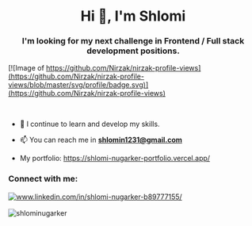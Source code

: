 <h1 align="center">Hi 👋, I'm Shlomi</h1>
<h3 align="center">I'm looking for my next challenge in Frontend / Full stack development positions.</h3>

[![Image of https://github.com/Nirzak/nirzak-profile-views](https://github.com/Nirzak/nirzak-profile-views/blob/master/svg/profile/badge.svg)](https://github.com/Nirzak/nirzak-profile-views)

<p align="left"> <a href="https://twitter.com/" target="blank"><img src="https://img.shields.io/twitter/follow/?logo=twitter&style=for-the-badge" alt="" /></a> </p>

- 🌱 I continue to learn and develop my skills.

- 📫 You can reach me in **shlomin1231@gmail.com**
- My portfolio: <a>https://shlomi-nugarker-portfolio.vercel.app/ <a/>

<h3 align="left">Connect with me:</h3>
<p align="left">
<a href="https://www.linkedin.com/in/shlomi-nugarker-b89777155/" target="blank"><img align="center" src="https://raw.githubusercontent.com/rahuldkjain/github-profile-readme-generator/master/src/images/icons/Social/linked-in-alt.svg" alt="www.linkedin.com/in/shlomi-nugarker-b89777155/" height="30" width="40" /></a>
</p>


<p><img align="center" src="https://github-readme-stats.vercel.app/api/top-langs?username=shlominugarker&show_icons=true&locale=en&layout=compact" alt="shlominugarker" /></p>
